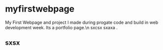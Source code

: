 # myfirstwebpage
My First Webpage and project I made during progate code and build in web development week. Its a portfolio page.\n
sxcsx
sxaxa
.

## sxsx
